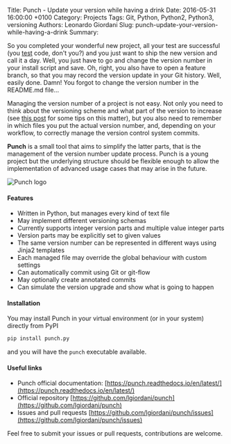 Title: Punch - Update your version while having a drink
Date: 2016-05-31 16:00:00 +0100
Category: Projects
Tags: Git, Python, Python2, Python3, versioning
Authors: Leonardo Giordani
Slug: punch-update-your-version-while-having-a-drink
Summary: 

So you completed your wonderful new project, all your test are successful (you [test](/categories/tdd/) code, don't you?) and you just want to ship the new version and call it a day. Well, you just have to go and change the version number in your install script and save. Oh, right, you also have to open a feature branch, so that you may record the version update in your Git history. Well, easily done. Damn! You forgot to change the version number in the README.md file...
 
Managing the version number of a project is not easy. Not only you need to think about the versioning scheme and what part of the version to increase (see [this post](/blog/2013/03/20/versioning-an-underrated-discipline/) for some tips on this matter), but you also need to remember in which files you put the actual version number, and, depending on your workflow, to correctly manage the version control system commits.

**Punch** is a small tool that aims to simplify the latter parts, that is the management of the version number update process. Punch is a young project but the underlying structure should be flexible enough to allow the implementation of advanced usage cases that may arise in the future.

![Punch logo](/images/punch/icon_400x400.png)

#### Features

* Written in Python, but manages every kind of text file
* May implement different versioning schemas
* Currently supports integer version parts and multiple value integer parts
* Version parts may be explicitly set to given values
* The same version number can be represented in different ways using Jinja2 templates
* Each managed file may override the global behaviour with custom settings
* Can automatically commit using Git or git-flow
* May optionally create annotated commits
* Can simulate the version upgrade and show what is going to happen

#### Installation

You may install Punch in your virtual environment (or in your system) directly from PyPI

``` sh
pip install punch.py
```

and you will have the `punch` executable available.

#### Useful links

* Punch official documentation: [https://punch.readthedocs.io/en/latest/](https://punch.readthedocs.io/en/latest/)
* Official repository [https://github.com/lgiordani/punch](https://github.com/lgiordani/punch)
* Issues and pull requests [https://github.com/lgiordani/punch/issues](https://github.com/lgiordani/punch/issues)

Feel free to submit your issues or pull requests, contributions are welcome.